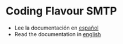 # Coding Flavour SMTP

- Lee la documentación en [español](readmes/README-ES.md)
- Read the documentation in [english](readmes/README-EN.md)
